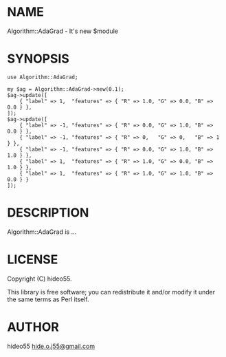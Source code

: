 # NAME

Algorithm::AdaGrad - It's new $module

# SYNOPSIS

    use Algorithm::AdaGrad;
    
    my $ag = Algorithm::AdaGrad->new(0.1);
    $ag->update([
        { "label" => 1,  "features" => { "R" => 1.0, "G" => 0.0, "B" => 0.0 } },
    ]);
    $ag->update([
        { "label" => -1, "features" => { "R" => 0.0, "G" => 1.0, "B" => 0.0 } },
        { "label" => -1, "features" => { "R" => 0,   "G" => 0,   "B" => 1 } },
        { "label" => -1, "features" => { "R" => 0.0, "G" => 1.0, "B" => 1.0 } },
        { "label" => 1,  "features" => { "R" => 1.0, "G" => 0.0, "B" => 1.0 } },
        { "label" => 1,  "features" => { "R" => 1.0, "G" => 1.0, "B" => 0.0 } }
    ]);
    

# DESCRIPTION

Algorithm::AdaGrad is ...

# LICENSE

Copyright (C) hideo55.

This library is free software; you can redistribute it and/or modify
it under the same terms as Perl itself.

# AUTHOR

hideo55 <hide.o.j55@gmail.com>
